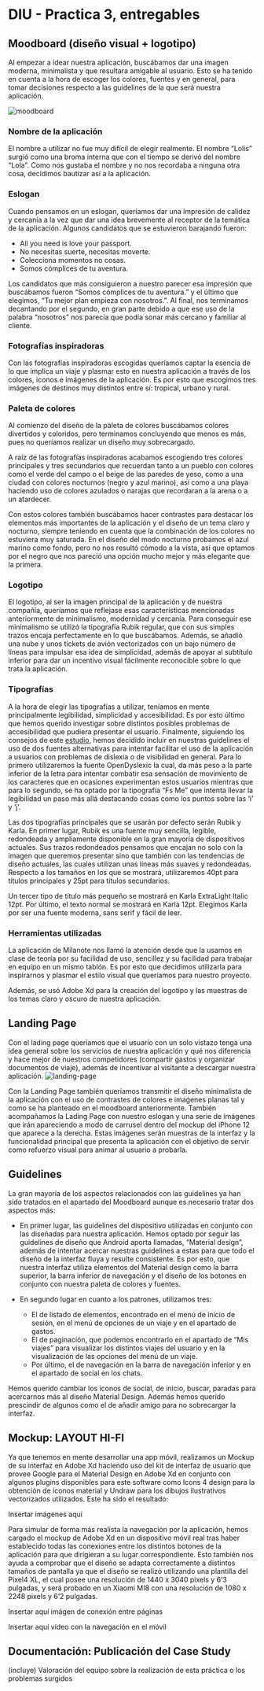 # DIU - Practica 3, entregables

## Moodboard (diseño visual + logotipo)
Al empezar a idear nuestra aplicación, buscábamos dar una imagen moderna, minimalista y que resultara amigable al usuario. Esto se ha tenido en cuenta a la hora de escoger los colores, fuentes y en general, para tomar decisiones respecto a las guidelines de la que será nuestra aplicación.

![moodboard](moodboard.png)

### Nombre de la aplicación
El nombre a utilizar no fue muy difícil de elegir realmente. El nombre “Lolis” surgió como una broma interna que con el tiempo se derivó del nombre “Lola”. Como nos gustaba el nombre y no nos recordaba a ninguna otra cosa, decidimos bautizar así a la aplicación.

### Eslogan
Cuando pensamos en un eslogan, queríamos dar una impresión de calidez y cercanía a la vez que dar una idea brevemente al receptor de la temática de la aplicación. Algunos candidatos que se estuvieron barajando fueron:
- All you need is love your passport.
- No necesitas suerte, necesitas moverte.
- Colecciona momentos no cosas.
- Somos cómplices de tu aventura.

Los candidatos que más consiguieron a nuestro parecer esa impresión que buscábamos fueron “Somos cómplices de tu aventura.” y el último que elegimos, “Tu mejor plan empieza con nosotros.”. Al final, nos terminamos decantando por el segundo, en gran parte debido a que ese uso de la palabra “nosotros” nos parecía que podía sonar más cercano y familiar al cliente.

### Fotografías inspiradoras
Con las fotografías inspiradoras escogidas queríamos captar la esencia de lo que implica un viaje y plasmar esto en nuestra aplicación a través de los colores, iconos e imágenes de la aplicación. Es por esto que escogimos tres imágenes de destinos muy distintos entre sí: tropical, urbano y rural.

### Paleta de colores
Al comienzo del diseño de la paleta de colores buscábamos colores divertidos y coloridos, pero terminamos concluyendo que menos es más, pues no queríamos realizar un diseño muy sobrecargado.

A raíz de las fotografías inspiradoras acabamos escogiendo tres colores principales y tres secundarios que recuerdan tanto a un pueblo con colores como el verde del campo o el beige de las paredes de yeso, como a una ciudad con colores nocturnos (negro y azul marino), así como a una playa haciendo uso de colores azulados o narajas que recordaran a la arena o a un atardecer. 

Con estos colores también buscábamos hacer contrastes para destacar los elementos más importantes de la aplicación y el diseño de un tema claro y nocturno, siempre teniendo en cuenta que la combinación de los colores no estuviera muy saturada. En el diseño del modo nocturno probamos el azul marino como fondo, pero no nos resultó cómodo a la vista, así que optamos por el negro que nos pareció una opción mucho mejor y más elegante que la primera. 

### Logotipo
El logotipo, al ser la imagen principal de la aplicación y de nuestra compañía, queríamos que reflejase esas características mencionadas anteriormente de minimalismo, modernidad y cercanía. Para conseguir ese minimalismo se utilizó la tipografía Rubik regular, que con sus simples trazos encaja perfectamente en lo que buscábamos. Además, se añadió una nube y unos tickets de avión vectorizados con un bajo número de líneas para impulsar esa idea de simplicidad, además de apoyar al subtítulo inferior para dar un incentivo visual fácilmente reconocible sobre lo que trata la aplicación.

### Tipografías
A la hora de elegir las tipografías a utilizar, teníamos en mente principalmente legibilidad, simplicidad y accesibilidad. Es por esto último que hemos querido investigar sobre distintos posibles problemas de accesibilidad que pudiera presentar el usuario. Finalmente, siguiendo los consejos de este [estudio](https://reciteme.com/uploads/articles/accessible_fonts_guide.pdf), hemos decidido incluir en nuestras guidelines el uso de dos fuentes alternativas para intentar facilitar el uso de la aplicación a usuarios con problemas de dislexia o de visibilidad en general. Para lo primero utilizaremos la fuente OpenDyslexic la cual, da más peso a la parte inferior de la letra para intentar combatir esa sensación de movimiento de los caracteres que en ocasiones experimentan estos usuarios mientras que para lo segundo, se ha optado por la tipografía “Fs Me” que intenta llevar la legibilidad un paso más allá destacando cosas como los puntos sobre las ‘i’ y ‘j’.

Las dos tipografías principales que se usarán por defecto serán Rubik y Karla. En primer lugar, Rubik es una fuente muy sencilla, legible, redondeada y ampliamente disponible en la gran mayoría de dispositivos actuales. Sus trazos redondeados pensamos que encajan no solo con la imagen que queremos presentar sino que también con las tendencias de diseño actuales, las cuales utilizan unas líneas más suaves y redondeadas. Respecto a los tamaños en los que se mostrará, utilizaremos 40pt para títulos principales y 25pt para títulos secundarios.

Un tercer tipo de título más pequeño se mostrará en Karla ExtraLight Italic 12pt. Por último, el texto normal se mostrará en Karla 12pt. Elegimos Karla por ser una fuente moderna, sans serif y fácil de leer.

### Herramientas utilizadas
La aplicación de Milanote nos llamó la atención desde que la usamos en clase de teoría por su facilidad de uso, sencillez y su facilidad para trabajar en equipo en un mismo tablón. Es por esto que decidimos utilizarla para inspirarnos y plasmar el estilo visual que queríamos para nuestro proyecto.

Además, se usó Adobe Xd para la creación del logotipo y las muestras de los temas claro y oscuro de nuestra aplicación.


## Landing Page
Con el lading page queríamos que el usuario con un solo vistazo tenga una idea general sobre los servicios de nuestra aplicación y qué nos diferencia y hace mejor de nuestros competidores (compartir gastos y organizar documentos de viaje), además de incentivar al visitante a descargar nuestra aplicación. 
![landing-page](landing-page.png)

Con la Landing Page también queríamos transmitir el diseño minimalista de la aplicación con el uso de contrastes de colores e imaǵenes planas tal y como se ha planteado en el moodboard anteriormente. También acompañamos la Lading Page con nuestro eslogan y una serie de imágenes que irán apareciendo a modo de carrusel dentro del mockup del iPhone 12 que aparece a la derecha. Estas imágenes serán muestras de la interfaz y la funcionalidad principal que presenta la aplicación con el objetivo de servir como refuerzo visual para animar al usuario a probarla.

## Guidelines
La gran mayoría de los aspectos relacionados con las guidelines ya han sido tratados en el apartado del Moodboard aunque es necesario tratar dos aspectos más:

- En primer lugar, las guidelines del dispositivo utilizadas en conjunto con las diseñadas para nuestra aplicación. Hemos optado por seguir las guidelines de diseño que Android aporta llamadas, “Material design”, además de intentar acercar nuestras guidelines a estas para que todo el diseño de la interfaz fluya y resulte consistente. Es por esto, que nuestra interfaz utiliza elementos del Material design como la barra superior, la barra inferior de navegación y el diseño de los botones en conjunto con nuestra paleta de colores y fuentes.

- En segundo lugar en cuanto a los patrones, utilizamos tres:
	- El de listado de elementos, encontrado en el menú de inicio de sesión, en el menú de opciones de un viaje y en el apartado de gastos.
	- El de paginación, que podemos encontrarlo en el apartado de “Mis viajes” para visualizar los distintos viajes del usuario y en la visualización de las opciones del menú de un viaje.
	- Por último, el de navegación en la barra de navegación inferior y en el apartado de social en los chats.

Hemos querido cambiar los iconos de social, de inicio, buscar, paradas para acercarnos más al diseño Material Design. Además hemos querido prescindir de algunos como el de añadir amigo para no sobrecargar la interfaz.


## Mockup: LAYOUT HI-FI
Ya que tenemos en mente desarrollar una app móvil, realizamos un Mockup de su interfaz en Adobe Xd haciendo uso del kit de interfaz de usuario que provee Google para el Material Design en Adobe Xd en conjunto con algunos plugins disponibles para este software como  Icons 4 design para la obtención de iconos material y Undraw para los dibujos ilustrativos vectorizados utilizados. Este ha sido el resultado:

Insertar imágenes aquí

Para simular de forma más realista la navegación por la aplicación, hemos cargado el mockup de Adobe Xd en un dispositivo móvil real tras haber establecido todas las conexiones entre los distintos botones de la aplicación para que dirigieran a su lugar correspondiente. Esto también nos ayuda a comprobar que el diseño se adapta correctamente a distintos tamaños de pantalla ya que el diseño se realizó utilizando una plantilla del Pixel4 XL, el cual posee una resolución de 1440 x 3040 pixels y 6’3 pulgadas, y será probado en un Xiaomi MI8 con una resolución de 1080 x 2248 pixels y 6’2 pulgadas.

Insertar aquí imágen de conexión entre páginas

Insertar aquí vídeo con la navegación en el móvil


## Documentación: Publicación del Case Study


(incluye) Valoración del equipo sobre la realización de esta práctica o los problemas surgidos
 
